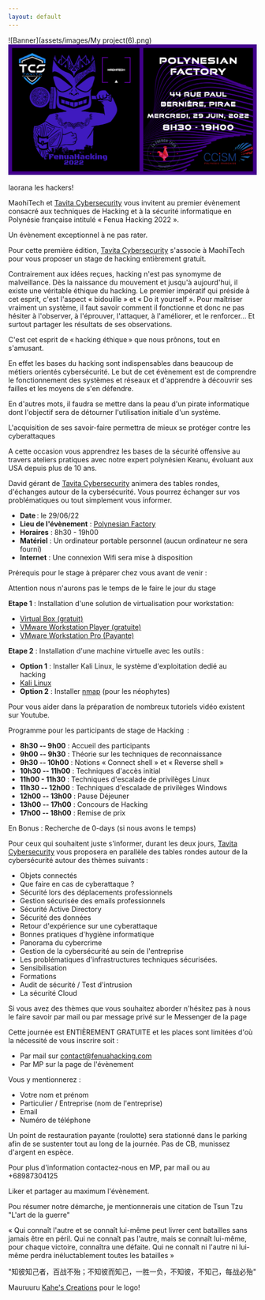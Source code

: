 ```yaml
---
layout: default
---
```


![Banner](assets/images/My project(6).png)
![Annonce](assets/images/FenuaHacking2(1).png)

Iaorana les hackers!  

MaohiTech et [Tavita Cybersecurity](https://www.facebook.com/TCS987) vous invitent au premier évènement consacré aux techniques de Hacking et à la sécurité informatique en Polynésie française intitulé « Fenua Hacking 2022 ». 

Un évènement exceptionnel à ne pas rater.  

Pour cette première édition, [Tavita Cybersecurity](https://www.facebook.com/TCS987) s'associe à MaohiTech pour vous proposer un stage de hacking entièrement gratuit.  

Contrairement aux idées reçues, hacking n'est pas synomyme de malveillance. Dès la naissance du mouvement et jusqu'à aujourd'hui, il existe une véritable éthique du hacking. Le premier impératif qui préside à cet esprit, c'est l'aspect « bidouille » et « Do it  yourself ». Pour maîtriser vraiment un système, il faut savoir comment il fonctionne et donc ne pas hésiter à l'observer, à l'éprouver, l'attaquer, à l'améliorer, et le renforcer... Et surtout partager les résultats de ses observations. 

C'est cet esprit de « hacking éthique » que nous prônons, tout en s'amusant.  

En effet les bases du hacking sont indispensables dans beaucoup de métiers orientés cybersécurité. Le but de cet évènement est de comprendre le fonctionnement des systèmes et réseaux et d'apprendre à découvrir ses failles et les moyens de s'en défendre.  

En d'autres mots, il faudra se mettre dans la peau d'un pirate informatique dont l'objectif sera de détourner l'utilisation initiale d'un système.   

L'acquisition de ses savoir-faire permettra de mieux se protéger contre les cyberattaques 

A cette occasion vous apprendrez les bases de la sécurité offensive  au travers ateliers pratiques avec notre expert polynésien Keanu, évoluant aux USA depuis plus de 10 ans.   

David gérant de [Tavita Cybersecurity](https://www.facebook.com/TCS987) animera des tables rondes, d'échanges autour de la cybersécurité. Vous pourrez échanger sur vos problématiques ou tout simplement vous informer.  

-   **Date** : le 29/06/22 
-   **Lieu de l'évènement**  : [Polynesian  Factory](https://www.facebook.com/polynesianfactory/)  
-   **Horaires** : 8h30 - 19h00  
-   **Matériel** : Un ordinateur portable personnel (aucun ordinateur ne sera fourni)    
-   **Internet** :  Une connexion Wifi sera mise à disposition  

Prérequis pour le stage à préparer chez vous avant de venir :   

Attention nous n'aurons pas le temps de le faire le jour du stage   

**Etape 1** : Installation d'une solution de virtualisation pour workstation: 

-   [Virtual Box (gratuit)](https://www.virtualbox.org/)
-   [VMware Workstation Player (gratuite)](https://www.vmware.com/fr/products/workstation-player.html)
-   [VMware Workstation Pro (Payante)](https://www.vmware.com/fr/products/workstation-pro/workstation-pro-evaluation.html)


**Etape 2** : Installation d'une machine virtuelle avec les outils :

-   **Option 1** : Installer Kali Linux, le système d'exploitation dedié  au hacking  
-   [Kali Linux](https://www.youtube.com/watch?v=VHFjVQgCqOg) 
-   **Option 2** : Installer [nmap](https://nmap.org/)  (pour les néophytes)    

Pour vous aider dans la préparation de nombreux tutoriels vidéo existent sur Youtube. 

Programme pour les participants de stage de Hacking  :

-   **8h30 -- 9h00** : Accueil des participants  
-   **9h00 -- 9h30** : Théorie sur les techniques de reconnaissance 
-   **9h30 -- 10h00** : Notions « Connect  shell » et « Reverse shell » 
-   **10h30 -- 11h00** : Techniques d'accès initial  
-   **11h00 - 11h30** : Techniques d'escalade de privilèges Linux  
-   **11h30 -- 12h00** : Techniques d'escalade de privilèges Windows  
-   **12h00 -- 13h00** : Pause Déjeuner
-   **13h00 -- 17h00** : Concours de Hacking  
-   **17h00 -- 18h00** : Remise de prix  

En Bonus : Recherche de 0-days (si nous avons le temps)  

Pour ceux qui souhaitent juste s'informer, durant les deux jours, [Tavita Cybersecurity](https://www.facebook.com/TCS987) vous proposera en parallèle des tables rondes autour de la cybersécurité autour des thèmes suivants : 

-   Objets connectés 
-   Que faire en cas de cyberattaque ? 
-   Sécurité lors des déplacements professionnels 
-   Gestion sécurisée des emails professionnels 
-   Sécurité Active Directory 
-   Sécurité des données 
-   Retour d'expérience sur une cyberattaque 
-   Bonnes pratiques d'hygiène informatique 
-   Panorama du cybercrime 
-   Gestion de la cybersécurité au sein de l'entreprise 
-   Les problématiques d'infrastructures techniques sécurisées. 
-   Sensibilisation 
-   Formations 
-   Audit de sécurité / Test d'intrusion 
-   La sécurité Cloud 

Si vous avez des thèmes que vous souhaitez aborder n'hésitez pas à nous le faire savoir par mail ou par message privé sur le Messenger de la page 

Cette journée est ENTIÈREMENT GRATUITE et les places sont limitées d'où la nécessité de vous inscrire soit : 

-   Par mail sur <contact@fenuahacking.com>  
-   Par MP sur la page de l'évènement 

Vous y mentionnerez : 

-   Votre nom et prénom 
-   Particulier / Entreprise (nom de l'entreprise) 
-   Email  
-   Numéro de téléphone 

Un point de restauration payante (roulotte) sera stationné dans le parking afin de se sustenter tout au long de la journée. Pas de CB, munissez d'argent en espèce.  

Pour plus d'information contactez-nous en MP, par mail ou au +68987304125  

Liker et partager au maximum l'évènement. 

Pou résumer notre démarche, je mentionnerais une citation de Tsun Tzu "L'art de la guerre"  

« Qui connaît l'autre et se connaît lui-même peut livrer cent batailles sans jamais être en péril. Qui ne connaît pas l'autre, mais se connaît lui-même, pour chaque victoire, connaîtra une défaite. Qui ne connaît ni l'autre ni lui-même perdra inéluctablement toutes les batailles » 

"知彼知己者，百战不殆；不知彼而知己，一胜一负，不知彼，不知己，每战必殆"

Mauruuru [Kahe's Creations](https://www.facebook.com/Kahes-Creation-111432064899232) pour le logo!
